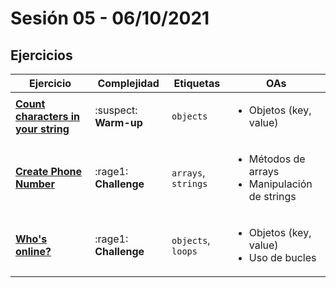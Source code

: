 # Sesión 05 - 06/10/2021

## Ejercicios

| Ejercicio                                                               | Complejidad           | Etiquetas           | OAs                                                                 |
| ----------------------------------------------------------------------- | --------------------- | ------------------- | ------------------------------------------------------------------- |
| [**Count characters in your string**](../../exercises/count-characters) | :suspect: **Warm-up** | `objects`           | <ul><li>Objetos (key, value)</li></ul>                              |
| [**Create Phone Number**](../../exercises/create-phone-number)          | :rage1: **Challenge** | `arrays`, `strings` | <ul><li>Métodos de arrays</li><li>Manipulación de strings</li></ul> |
| [**Who's online?**](../../exercises/who-is-online)                      | :rage1: **Challenge** | `objects`, `loops`  | <ul><li>Objetos (key, value)</li><li>Uso de bucles</li></ul>        |
